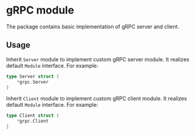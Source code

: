 # gRPC module

The package contains basic implementation of gRPC server and client.

## Usage

Inherit `Server` module to implement custom gRPC server module. It realizes default `Module` interface. For example:

```go
type Server struct {
	*grpc.Server
}
```


Inherit `Client` module to implement custom gRPC client module. It realizes default `Module` interface. For example:

```go
type Client struct {
	*grpc.Client
}
```